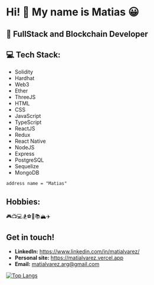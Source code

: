 # Hi! 👋 My name is Matias 😀

## 💪 FullStack and Blockchain Developer 

## 💻 Tech Stack: 
* Solidity
* Hardhat
* Web3
* Ether
* ThreeJS
* HTML
* CSS
* JavaScript
* TypeScript
* ReactJS
* Redux
* React Native
* NodeJS
* Express
* PostgreSQL
* Sequelize
* MongoDB

```solidity
address name = "Matias"
```
## Hobbies:
🎮📺💻🏂⚽🏀📚🏔✈

## Get in touch! 
* **LinkedIn:** https://www.linkedin.com/in/matialvarez/
* **Personal site:** https://matialvarez.vercel.app
* **Email:** matialvarez.arg@gmail.com

[![Top Langs](https://github-readme-stats.vercel.app/api/top-langs/?username=MatiAlvarez01&hide=html,css&exclude_repo=RepasoM3-main,tech-interview-preparation,ChampsLol-Web,wks-typescript,FT-M1,FT-M2,FT-M3,challenge-express,FT-M4,wks-React-Native,portfolioback,eattheblocks&theme=tokyonight)](https://github.com/anuraghazra/github-readme-stats)
